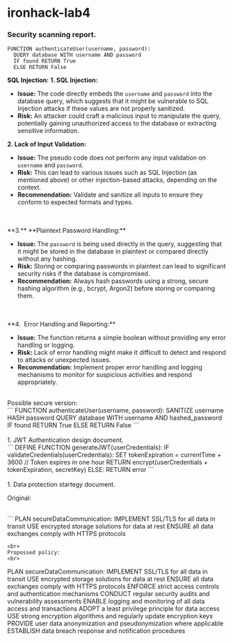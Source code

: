 # ironhack-lab4

### **Security scanning report.**

```
FUNCTION authenticateUser(username, password):
  QUERY database WITH username AND password
  IF found RETURN True
  ELSE RETURN False
```

<span class="colour" style="color:rgb(13, 13, 13)">**SQL Injection:**</span>
**1\. SQL Injection:**

* **Issue:** The code directly embeds the `username` and `password` into the database query, which suggests that it might be vulnerable to SQL Injection attacks if these values are not properly sanitized.
* **Risk:** An attacker could craft a malicious input to manipulate the query, potentially gaining unauthorized access to the database or extracting sensitive information.

**2\. Lack of Input Validation:**

* **Issue:** The pseudo code does not perform any input validation on `username` and `password`.
* **Risk:** This can lead to various issues such as SQL Injection (as mentioned above) or other injection-based attacks, depending on the context.
* **Recommendation:** Validate and sanitize all inputs to ensure they conform to expected formats and types.

<br>
<br>
**3.** **Plaintext Password Handling:**

* **Issue:** The `password` is being used directly in the query, suggesting that it might be stored in the database in plaintext or compared directly without any hashing.
* **Risk:** Storing or comparing passwords in plaintext can lead to significant security risks if the database is compromised.
* **Recommendation:** Always hash passwords using a strong, secure hashing algorithm (e.g., bcrypt, Argon2) before storing or comparing them.

<br>
<br>
**4.  Error Handling and Reporting:**

* **Issue:** The function returns a simple boolean without providing any error handling or logging.
* **Risk:** Lack of error handling might make it difficult to detect and respond to attacks or unexpected issues.
* **Recommendation:** Implement proper error handling and logging mechanisms to monitor for suspicious activities and respond appropriately.

<br>
Possible secure version:

<br>
```
FUNCTION authenticateUser(username, password):
  SANITIZE username
  HASH password
  QUERY database WITH username AND hashed_password
  IF found RETURN True
  ELSE RETURN False
```
<br>
<br>
1. JWT Authentication design document.

<br>
```
DEFINE FUNCTION generateJWT(userCredentials):
  IF validateCredentials(userCredentials):
    SET tokenExpiration = currentTime + 3600 // Token expires in one hour
    RETURN encrypt(userCredentials + tokenExpiration, secretKey)
  ELSE:
    RETURN error
```
<br>
<br>
1. Data protection startegy document.

Original:

<br>
```
PLAN secureDataCommunication:
  IMPLEMENT SSL/TLS for all data in transit
  USE encrypted storage solutions for data at rest
  ENSURE all data exchanges comply with HTTPS protocols

```
<br>
Propossed policy:
<br>
```
PLAN secureDataCommunication:
  IMPLEMENT SSL/TLS for all data in transit
  USE encrypted storage solutions for data at rest
  ENSURE all data exchanges comply with HTTPS protocols
  ENFORCE strict access controls and authentication mechanisms
  CONDUCT regular security audits and vulnerability assessments
  ENABLE logging and monitoring of all data access and transactions
  ADOPT a least privilege principle for data access
  USE strong encryption algorithms and regularly update encryption keys
  PROVIDE user data anonymization and pseudonymization where applicable
  ESTABLISH data breach response and notification procedures
```
